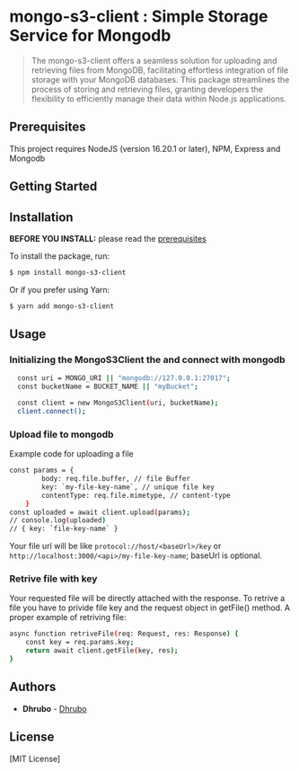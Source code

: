 # mongo-s3-client : Simple Storage Service for Mongodb

> The mongo-s3-client offers a seamless solution for uploading and retrieving files from MongoDB, facilitating effortless integration of file storage with your MongoDB databases. This package streamlines the process of storing and retrieving files, granting developers the flexibility to efficiently manage their data within Node.js applications.

## Prerequisites

This project requires NodeJS (version 16.20.1 or later), NPM, Express and Mongodb

## Getting Started

## Installation

**BEFORE YOU INSTALL:** please read the [prerequisites](#prerequisites)

To install the package, run:

```sh
$ npm install mongo-s3-client
```

Or if you prefer using Yarn:

```sh
$ yarn add mongo-s3-client
```

## Usage

### Initializing the MongoS3Client the and connect with mongodb

```sh
  const uri = MONGO_URI || "mongodb://127.0.0.1:27017";
  const bucketName = BUCKET_NAME || "myBucket";

  const client = new MongoS3Client(uri, bucketName);
  client.connect();
```

### Upload file to mongodb

Example code for uploading a file

```sh
const params = {
		body: req.file.buffer, // file Buffer
		key: `my-file-key-name`, // unique file key
		contentType: req.file.mimetype, // content-type
	}
const uploaded = await client.upload(params);
// console.log(uploaded)
// { key: `file-key-name` }
```

Your file url will be like `protocol://host/<baseUrl>/key` or `http://localhost:3000/<api>/my-file-key-name`;
baseUrl is optional.

### Retrive file with key

Your requested file will be directly attached with the response.
To retrive a file you have to privide file key and the request object in getFile() method.
A proper example of retriving file:

```sh
async function retriveFile(req: Request, res: Response) {
	const key = req.params.key;
	return await client.getFile(key, res);
}
```

## Authors

-   **Dhrubo** - [Dhrubo](https://github.com/dhrubo020)

## License

[MIT License]
